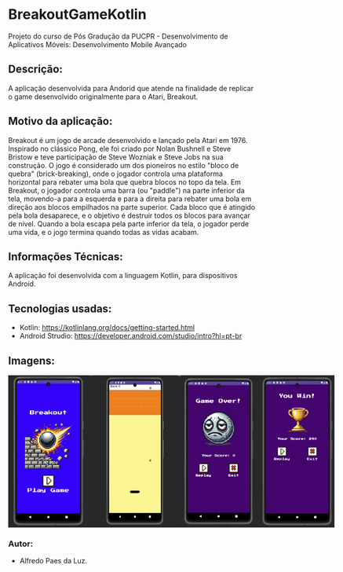 # BreakoutGameKotlin
Projeto do curso de Pós Gradução da PUCPR - Desenvolvimento de Aplicativos Móveis: Desenvolvimento Mobile Avançado

## Descrição:
A aplicação desenvolvida para Andorid que atende na finalidade de replicar o game desenvolvido originalmente para o Atari, Breakout.

## Motivo da aplicação:
Breakout é um jogo de arcade desenvolvido e lançado pela Atari em 1976. Inspirado no clássico Pong, ele foi criado por Nolan Bushnell e Steve Bristow e teve participação de Steve Wozniak e Steve Jobs na sua construção. O jogo é considerado um dos pioneiros no estilo "bloco de quebra" (brick-breaking), onde o jogador controla uma plataforma horizontal para rebater uma bola que quebra blocos no topo da tela. Em Breakout, o jogador controla uma barra (ou "paddle") na parte inferior da tela, movendo-a para a esquerda e para a direita para rebater uma bola em direção aos blocos empilhados na parte superior. Cada bloco que é atingido pela bola desaparece, e o objetivo é destruir todos os blocos para avançar de nível. Quando a bola escapa pela parte inferior da tela, o jogador perde uma vida, e o jogo termina quando todas as vidas acabam.

## Informações Técnicas:
A aplicação foi desenvolvida com a linguagem Kotlin, para dispositivos Android.

## Tecnologias usadas:
- Kotlin: https://kotlinlang.org/docs/getting-started.html
- Android Strudio: https://developer.android.com/studio/intro?hl=pt-br

## Imagens:
<div style="display: flex; flex-flow:"row">
  <img src="docs/01-screen.png" height="310" width="180">
  <img src="docs/02-screen.png" height="310" width="180">
  <img src="docs/03-screen.png" height="310" width="180">
  <img src="docs/04-screen.png" height="310" width="180">
</div>

### Autor:
- Alfredo Paes da Luz.
